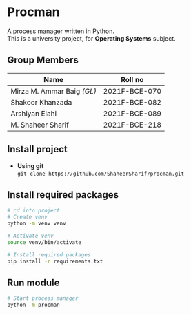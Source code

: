 # Procman

A process manager written in Python.  
This is a university project, for **Operating Systems** subject.

## Group Members

| Name                       | Roll no       |
| -------------------------- | ------------- |
| Mirza M. Ammar Baig *(GL)* | 2021F-BCE-070 |
| Shakoor Khanzada           | 2021F-BCE-082 |
| Arshiyan Elahi             | 2021F-BCE-089 |
| M. Shaheer Sharif          | 2021F-BCE-218 |

## Install project

* **Using git**  
`git clone https://github.com/ShaheerSharif/procman.git`

## Install required packages

```bash
# cd into project
# Create venv
python -m venv venv

# Activate venv
source venv/bin/activate

# Install required packages
pip install -r requirements.txt
```

## Run module

```bash
# Start process manager
python -m procman
```
